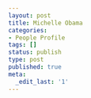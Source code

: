```yaml
---
layout: post
title: Michelle Obama
categories:
- People Profile
tags: []
status: publish
type: post
published: true
meta:
  _edit_last: '1'
---
```



